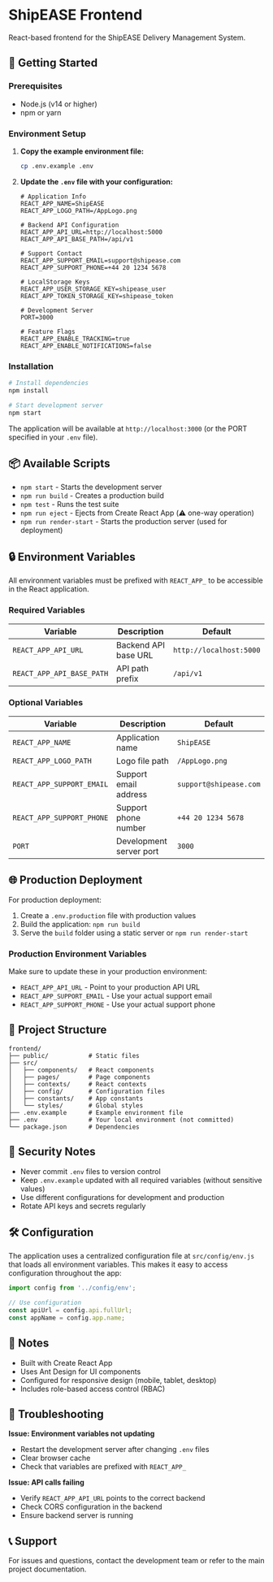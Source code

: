 # ShipEASE Frontend

React-based frontend for the ShipEASE Delivery Management System.

## 🚀 Getting Started

### Prerequisites

- Node.js (v14 or higher)
- npm or yarn

### Environment Setup

1. **Copy the example environment file:**
   ```bash
   cp .env.example .env
   ```

2. **Update the `.env` file with your configuration:**

   ```env
   # Application Info
   REACT_APP_NAME=ShipEASE
   REACT_APP_LOGO_PATH=/AppLogo.png

   # Backend API Configuration
   REACT_APP_API_URL=http://localhost:5000
   REACT_APP_API_BASE_PATH=/api/v1

   # Support Contact
   REACT_APP_SUPPORT_EMAIL=support@shipease.com
   REACT_APP_SUPPORT_PHONE=+44 20 1234 5678

   # LocalStorage Keys
   REACT_APP_USER_STORAGE_KEY=shipease_user
   REACT_APP_TOKEN_STORAGE_KEY=shipease_token

   # Development Server
   PORT=3000

   # Feature Flags
   REACT_APP_ENABLE_TRACKING=true
   REACT_APP_ENABLE_NOTIFICATIONS=false
   ```

### Installation

```bash
# Install dependencies
npm install

# Start development server
npm start
```

The application will be available at `http://localhost:3000` (or the PORT specified in your `.env` file).

## 📦 Available Scripts

- `npm start` - Starts the development server
- `npm run build` - Creates a production build
- `npm test` - Runs the test suite
- `npm run eject` - Ejects from Create React App (⚠️ one-way operation)
- `npm run render-start` - Starts the production server (used for deployment)

## 🔒 Environment Variables

All environment variables must be prefixed with `REACT_APP_` to be accessible in the React application.

### Required Variables

| Variable | Description | Default |
|----------|-------------|---------|
| `REACT_APP_API_URL` | Backend API base URL | `http://localhost:5000` |
| `REACT_APP_API_BASE_PATH` | API path prefix | `/api/v1` |

### Optional Variables

| Variable | Description | Default |
|----------|-------------|---------|
| `REACT_APP_NAME` | Application name | `ShipEASE` |
| `REACT_APP_LOGO_PATH` | Logo file path | `/AppLogo.png` |
| `REACT_APP_SUPPORT_EMAIL` | Support email address | `support@shipease.com` |
| `REACT_APP_SUPPORT_PHONE` | Support phone number | `+44 20 1234 5678` |
| `PORT` | Development server port | `3000` |

## 🌐 Production Deployment

For production deployment:

1. Create a `.env.production` file with production values
2. Build the application: `npm run build`
3. Serve the `build` folder using a static server or `npm run render-start`

### Production Environment Variables

Make sure to update these in your production environment:

- `REACT_APP_API_URL` - Point to your production API URL
- `REACT_APP_SUPPORT_EMAIL` - Use your actual support email
- `REACT_APP_SUPPORT_PHONE` - Use your actual support phone

## 📁 Project Structure

```
frontend/
├── public/           # Static files
├── src/
│   ├── components/   # React components
│   ├── pages/        # Page components
│   ├── contexts/     # React contexts
│   ├── config/       # Configuration files
│   ├── constants/    # App constants
│   └── styles/       # Global styles
├── .env.example      # Example environment file
├── .env              # Your local environment (not committed)
└── package.json      # Dependencies
```

## 🔐 Security Notes

- Never commit `.env` files to version control
- Keep `.env.example` updated with all required variables (without sensitive values)
- Use different configurations for development and production
- Rotate API keys and secrets regularly

## 🛠️ Configuration

The application uses a centralized configuration file at `src/config/env.js` that loads all environment variables. This makes it easy to access configuration throughout the app:

```javascript
import config from '../config/env';

// Use configuration
const apiUrl = config.api.fullUrl;
const appName = config.app.name;
```

## 📝 Notes

- Built with Create React App
- Uses Ant Design for UI components
- Configured for responsive design (mobile, tablet, desktop)
- Includes role-based access control (RBAC)

## 🐛 Troubleshooting

**Issue: Environment variables not updating**
- Restart the development server after changing `.env` files
- Clear browser cache
- Check that variables are prefixed with `REACT_APP_`

**Issue: API calls failing**
- Verify `REACT_APP_API_URL` points to the correct backend
- Check CORS configuration in the backend
- Ensure backend server is running

## 📞 Support

For issues and questions, contact the development team or refer to the main project documentation.






